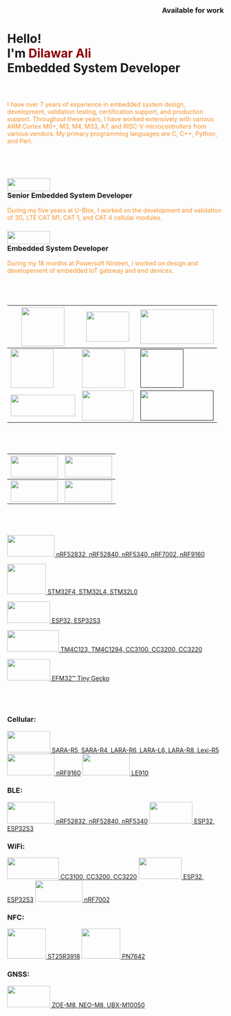 <h3 align="right">Available for work</h3>
<h1 align="left">Hello!<br>I'm <span style="color:darkred">Dilawar Ali</span>
<br><span>Embedded System Developer</span>
</h1>

<h3 style="color:white">About Me</h3>
<span style="color:#F68F26">
I have over 7 years of experience in embedded system design, development, validation testing, certification support, and production support. Throughout these years, I have worked extensively with various ARM Cortex M0+, M3, M4, M33, A7, and RISC-V microcontrollers from various vendors. My primary programming languages are C, C++, Python, and Perl.
</span>

<h2 style="color:white">Industrial Expeirence</h2>
<h3><a href="https://www.u-blox.com/en" target="blank"><img src="https://www.u-blox.com/logo.png" height="30" width="100"/></a><br>Senior Embedded System Developer</h3>
<span style="color:#F68F26">
During my five years at U-Blox, I worked on the development and validation of 3G, LTE CAT M1, CAT 1, and CAT 4 cellular modules.
</span>

<h3><a href="https://www.powersoft19.com/" target="blank"><img src="https://www.powersoft19.com/wp-content/uploads/2023/10/ps19-logo-header-dark.svg" height="30" width="100"/></a><br>Embedded System Developer</h3>
<span style="color:#F68F26">
During my 18 months at Powersoft Ninteen, I worked on design and developement of embedded IoT gateway and end devices.
</span>

<h2 style="color:white">Technologies</h2>

| <a href="https://en.wikipedia.org/wiki/LTE_(telecommunication)"> <img src="https://images.data-alliance.net/4g-lte.png" height="90" width="100"/></a>                   | <a href="https://en.wikipedia.org/wiki/Wi-Fi"><img src="https://logos-world.net/wp-content/uploads/2022/03/Wi-Fi-Logo.png" height="70" width="100"/></a>    | <a href="https://en.wikipedia.org/wiki/Bluetooth_Low_Energy"><img src="https://www.iotechsys.com/cmsfiles/New-Branding/Connectors/Bluetooth.png" height="80" width="170"/> </a>   |
|----------------------------|--------|--------|
| <a href="https://en.wikipedia.org/wiki/Ethernet"><img src="https://as2.ftcdn.net/v2/jpg/02/37/31/49/1000_F_237314902_00p8MZjmd1S4MdYhvjm4s5Jg5N6VDhR4.jpg" height="90" width="100"/></a>                     | <a href="https://en.wikipedia.org/wiki/Near-field_communication"><img src="https://banner2.cleanpng.com/20180527/yru/avqwbt8sl.webp" height="90" width="100"/></a> | <a href=""><img src="https://encrypted-tbn0.gstatic.com/images?q=tbn:ANd9GcSoM6uebLsekX7vaI6Iu55HKbt_BaZbGxzD8A&s" height="90" width="100"/></a> |
|<a href="https://www.espressif.com/en/solutions/low-power-solutions/esp-now"><img src="https://i0.wp.com/randomnerdtutorials.com/wp-content/uploads/2020/01/esp-now-logo.png?quality=100&strip=all&ssl=1" height="50" width="150"/></a> | <a href="https://en.wikipedia.org/wiki/Thread_(network_protocol)"><img src="https://encrypted-tbn0.gstatic.com/images?q=tbn:ANd9GcS42KFP4Tfkb3s6qiJMTNNkGaA1ByPQviUz_Q&s" height="70" width="120"/></a> | <a href=""><img src="https://upload.wikimedia.org/wikipedia/commons/thumb/f/fd/Matter_logo.jpg/1280px-Matter_logo.jpg" height="70" width="170"/></a> |



<h2 style="color:white">RealTime Operating Systems</h2>

| <a href="https://zephyrproject.org/"> <img src="https://encrypted-tbn0.gstatic.com/images?q=tbn:ANd9GcSeXJn_zUafm82JM8HnmjKXvDTXiDfKfBDUcA&s" height="50" width="110"/></a> | <a href="https://www.freertos.org/"> <img src="https://upload.wikimedia.org/wikipedia/commons/3/3e/FreeRTOS_logo_2005.svg" height="50" width="110"/></a> |
|----------------------------|--------|
|<a href="https://www.ti.com/tool/TI-RTOS-MCU"> <img src="https://i.ytimg.com/vi/dTWlhTA7HxU/maxresdefault.jpg" height="50" width="110"/></a> | <a href="https://www.silabs.com/developer-tools/micrium-os"> <img src="https://silabs.scene7.com/is/image/siliconlabs/uc-os-rtos-stacks?$Large2Column50pct$" height="50" width="110"/></a> |



<h2 style="color:white">Chipsets</h2>

<a href="https://www.nordicsemi.com/"> <img src="https://www.thefastmode.com/media/k2/items/src/07accd6b3ea88d42a3ac40ac6b4bf48a.jpg?t=20220713_010215" height="50" width="110"/> nRF52832, nRF52840, nRF5340, nRF7002, nRF9160</a>

<a href="https://www.st.com/en/microcontrollers-microprocessors/stm32-32-bit-arm-cortex-mcus.html"> <img src="https://encrypted-tbn0.gstatic.com/images?q=tbn:ANd9GcR75lwToHDevWiUhykEIdcmcsTXRc2BUVy2ww&s" height="70" width="90"/> STM32F4, STM32L4, STM32L0</a>

<a href="https://www.espressif.com/"> <img src="https://i.ytimg.com/vi/zS8qQO2YHR4/maxresdefault.jpg" height="50" width="100"/> ESP32, ESP32S3</a>

<a href="https://www.ti.com/"> <img src="https://encrypted-tbn0.gstatic.com/images?q=tbn:ANd9GcT6JxYBMuc4_Xtg4EYvIovHJ5pxhXY1_pYJeQ&s" height="50" width="120"/> TM4C123, TM4C1294, CC3100, CC3200, CC3220</a>

<a href="https://www.silabs.com/"> <img src="https://encrypted-tbn0.gstatic.com/images?q=tbn:ANd9GcSWVS08_UXIlPZzBxp3rXrX9v1mwxpcG_8iqg&s" height="50" width="100"/> EFM32™ Tiny Gecko</a>



<h2 style="color:white">IoT Devices</h2>
<h3>Cellular:</h3>

<a href="https://www.u-blox.com/en/cellular-modules"> <img src="https://www.ingenu.com/wp-content/uploads/2016/09/INGENU-WEB-PARTNER-UBLOX-2.jpg" height="50" width="100"/> SARA-R5, SARA-R4, LARA-R6, LARA-L6, LARA-R8, Lexi-R5 </a>
<a href="https://www.nordicsemi.com/Products/nRF9160"> <img src="https://www.thefastmode.com/media/k2/items/src/07accd6b3ea88d42a3ac40ac6b4bf48a.jpg?t=20220713_010215" height="50" width="110"/> nRF9160</a>
<a href="https://www.telit.com/devices/le910cx-linux/"> <img src="https://encrypted-tbn0.gstatic.com/images?q=tbn:ANd9GcQmzfcr1yz4YxhmCSJZhbMd_nUOrB1tOP1jIQ&s" height="50" width="110"/> LE910</a>

<h3>BLE:</h3>
<a href="https://www.nordicsemi.com/Products/Wireless/Bluetooth-Low-Energy?lang=en#infotabs"> <img src="https://www.thefastmode.com/media/k2/items/src/07accd6b3ea88d42a3ac40ac6b4bf48a.jpg?t=20220713_010215" height="50" width="110"/> nRF52832, nRF52840, nRF5340</a>
<a href="https://www.espressif.com/"> <img src="https://i.ytimg.com/vi/zS8qQO2YHR4/maxresdefault.jpg" height="50" width="100"/> ESP32, ESP32S3</a>

<h3>WiFi:</h3>
<a href="https://www.ti.com/"> <img src="https://encrypted-tbn0.gstatic.com/images?q=tbn:ANd9GcT6JxYBMuc4_Xtg4EYvIovHJ5pxhXY1_pYJeQ&s" height="50" width="120"/> CC3100, CC3200, CC3220</a>
<a href="https://www.espressif.com/"> <img src="https://i.ytimg.com/vi/zS8qQO2YHR4/maxresdefault.jpg" height="50" width="100"/> ESP32, ESP32S3</a>
<a href="https://www.nordicsemi.com/Products/Wireless/WiFi/Products?lang=en#infotabs"> <img src="https://www.thefastmode.com/media/k2/items/src/07accd6b3ea88d42a3ac40ac6b4bf48a.jpg?t=20220713_010215" height="50" width="110"/> nRF7002</a>


<h3>NFC:</h3>
<a href="https://www.st.com/en/nfc/st25r3916.html"> <img src="https://encrypted-tbn0.gstatic.com/images?q=tbn:ANd9GcR75lwToHDevWiUhykEIdcmcsTXRc2BUVy2ww&s" height="70" width="90"/> ST25R3918</a>
<a href="https://www.nxp.com/products/rfid-nfc/nfc-hf/nfc-readers/single-chip-solution-with-high-performance-nfc-reader-customizable-mcu-and-security-toolbox:PN7642"> <img src="https://encrypted-tbn0.gstatic.com/images?q=tbn:ANd9GcRRdMSdE7rkjwlbyBaIZGu1ajwnyTx6mwoGeA&s" height="70" width="90"/> PN7642 </a>

<h3>GNSS:</h3>
<a href="https://www.u-blox.com/en/positioning-chips-and-modules"> <img src="https://www.ingenu.com/wp-content/uploads/2016/09/INGENU-WEB-PARTNER-UBLOX-2.jpg" height="50" width="100"/> ZOE-M8, NEO-M8, UBX-M10050</a>